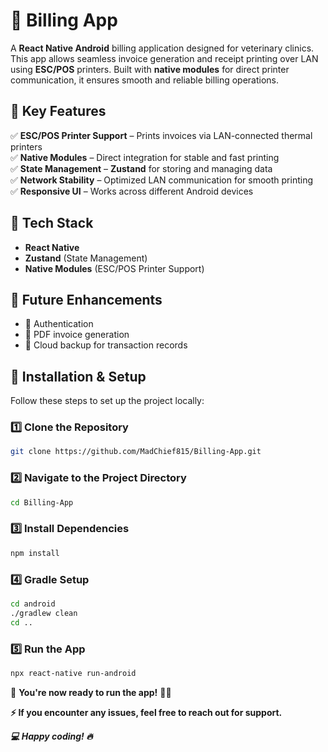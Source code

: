 # 🧾 Billing App  

A **React Native Android** billing application designed for veterinary clinics. This app allows seamless invoice generation and receipt printing over LAN using **ESC/POS** printers. Built with **native modules** for direct printer communication, it ensures smooth and reliable billing operations.  

## 🔹 Key Features  
✅ **ESC/POS Printer Support** – Prints invoices via LAN-connected thermal printers  
✅ **Native Modules** – Direct integration for stable and fast printing  
✅ **State Management** – **Zustand** for storing and managing data  
✅ **Network Stability** – Optimized LAN communication for smooth printing  
✅ **Responsive UI** – Works across different Android devices  

## 🔹 Tech Stack  
- **React Native**  
- **Zustand** (State Management)  
- **Native Modules** (ESC/POS Printer Support)  

## 📌 Future Enhancements  
- 🔹 Authentication 
- 🔹 PDF invoice generation  
- 🔹 Cloud backup for transaction records

## 🚀 Installation & Setup  

Follow these steps to set up the project locally:  

### 1️⃣ Clone the Repository  
```bash
git clone https://github.com/MadChief815/Billing-App.git
```

### 2️⃣ Navigate to the Project Directory
```bash
cd Billing-App
```

### 3️⃣ Install Dependencies
```bash
npm install
```

### 4️⃣ Gradle Setup
```bash
cd android
./gradlew clean
cd ..
```

### 5️⃣ Run the App
```bash
npx react-native run-android
```
🎉 **You're now ready to run the app!** 🚀✨

**⚡ If you encounter any issues, feel free to reach out for support.**

***💻 Happy coding! 🔥***

